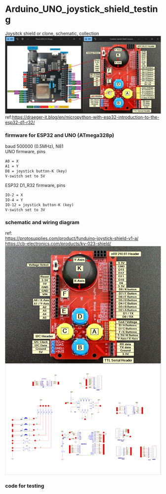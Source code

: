 # Arduino_UNO_joystick_shield_testing
Joysitck shield or clone, schematic, collection
![D1_R32_Joystick_shield_pin_mapping.JPG](D1_R32_Joystick_shield_pin_mapping.JPG)  
ref:https://draeger-it.blog/en/micropython-with-esp32-introduction-to-the-esp32-d1-r32/

### firmware for ESP32 and UNO (ATmega328p)
baud 500000 (0.5MHz), N81  
UNO firmware, pins
```
A0 = X  
A1 = Y  
D8 = joystick button-K (key)  
V-switch set to 5V  
```

ESP32 D1_R32 firmware, pins
```
IO-2 = X  
IO-4 = Y  
IO-12 = joystick button-K (key)  
V-switch set to 3V  
```

### schematic and wiring diagram
ref:  
https://protosupplies.com/product/funduino-joystick-shield-v1-a/  
https://cb-electronics.com/products/ky-023-shield/  
![Funduino-Joystick-Shield-Connections.jpg](Funduino-Joystick-Shield-Connections.jpg)  
![KY-023-Shield-PIC-2.png](KY-023-Shield-PIC-2.png)

### code for testing



  
